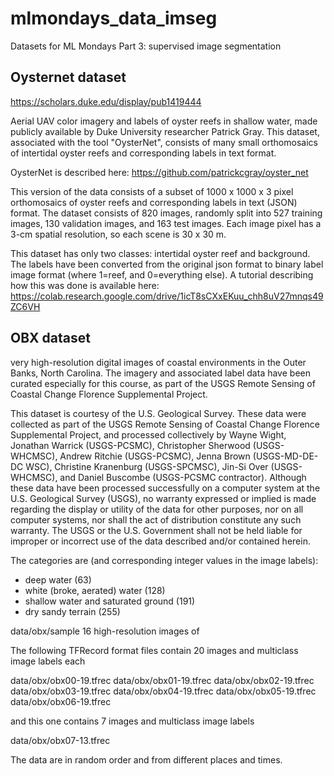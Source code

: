 # mlmondays_data_imseg
Datasets for ML Mondays Part 3: supervised image segmentation

## Oysternet dataset

https://scholars.duke.edu/display/pub1419444


Aerial UAV color imagery and labels of oyster reefs in shallow water, made publicly available by Duke University researcher Patrick Gray. This dataset, associated with the tool "OysterNet", consists of many small orthomosaics of intertidal oyster reefs and corresponding labels in text format.

OysterNet is described here: https://github.com/patrickcgray/oyster_net


This version of the data consists of a subset of 1000 x 1000 x 3 pixel orthomosaics of oyster reefs and corresponding labels in text (JSON) format. The dataset consists of 820 images, randomly split into 527 training images, 130 validation images, and 163 test images. Each image pixel has a 3-cm spatial resolution, so each scene is 30 x 30 m.

This dataset has only two classes: intertidal oyster reef and background. The labels have been converted from the original json format to binary label image format (where 1=reef, and 0=everything else). A tutorial describing how this was done is available here: https://colab.research.google.com/drive/1icT8sCXxEKuu_chh8uV27mnqs49ZC6VH



## OBX dataset

very high-resolution digital images of coastal environments in the Outer Banks, North Carolina. The imagery and associated label data have been curated especially for this course, as part of the USGS Remote Sensing of Coastal Change Florence Supplemental Project.

This dataset is courtesy of the U.S. Geological Survey. These data were collected as part of the USGS Remote Sensing of Coastal Change Florence Supplemental Project, and processed collectively by Wayne Wight, Jonathan Warrick (USGS-PCSMC), Christopher Sherwood (USGS-WHCMSC), Andrew Ritchie (USGS-PCSMC), Jenna Brown (USGS-MD-DE-DC WSC), Christine Kranenburg (USGS-SPCMSC), Jin-Si Over (USGS-WHCMSC), and Daniel Buscombe (USGS-PCSMC contractor). Although these data have been processed successfully on a computer system at the U.S. Geological Survey (USGS), no warranty expressed or implied is made regarding the display or utility of the data for other purposes, nor on all computer systems, nor shall the act of distribution constitute any such warranty. The USGS or the U.S. Government shall not be held liable for improper or incorrect use of the data described and/or contained herein.

The categories are (and corresponding integer values in the image labels):

* deep water (63)
* white (broke, aerated) water (128)
* shallow water and saturated ground (191)
* dry sandy terrain (255)

data/obx/sample
16 high-resolution images of

The following TFRecord format files contain 20 images and multiclass image labels each

data/obx/obx00-19.tfrec
data/obx/obx01-19.tfrec
data/obx/obx02-19.tfrec
data/obx/obx03-19.tfrec
data/obx/obx04-19.tfrec
data/obx/obx05-19.tfrec
data/obx/obx06-19.tfrec

and this one contains 7 images and multiclass image labels

data/obx/obx07-13.tfrec

The data are in random order and from different places and times.
